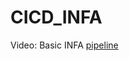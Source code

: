 # CICD_INFA

Video: Basic INFA [pipeline](https://www.youtube.com/watch?v=fNo4tKlVBwk&ab_channel=InformaticaSupport)
